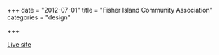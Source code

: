 +++
date = "2012-07-01"
title = "Fisher Island Community Association"
categories = "design"

+++

<p class="center"><a href="http://www.fisherislandfica.com/Club/Scripts/Home/home.asp" class="live-link">Live site</a></p>